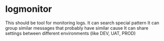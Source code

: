 logmonitor
==========
 This should be tool for monitoring logs. 
 It can search special pattern
 It can group similar messages that probably have similar cause
 It can share settings between different environments (like DEV, UAT, PROD)
